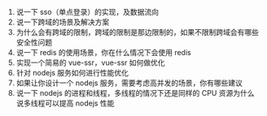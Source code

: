 1. 说一下 sso（单点登录）的实现，及数据流向
2. 说一下跨域的场景及解决方案
3. 为什么会有跨域的限制，跨域的限制是那边限制的，如果不限制跨域会有哪些安全性问题
4. 说一下 redis 的使用场景，你在什么情况下会使用 redis
5. 实现一个简易的 vue-ssr，vue-ssr 如何做优化
6. 针对 nodejs 服务如何进行性能优化
7. 如果让你设计一个 nodejs 服务，需要考虑高并发的场景，你有哪些建议
8. 说一下 nodejs 的进程和线程，多线程的情况下还是同样的 CPU 资源为什么说多线程可以提高 nodejs 性能
